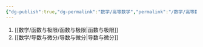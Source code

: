 ```yaml
---
{"dg-publish":true,"dg-permalink":"数学/高等数学","permalink":"/数学/高等数学/","dgHomeLink":true,"dgPassFrontmatter":false}
---
```





1. [[数学/函数与极限/函数与极限|函数与极限]]
2. [[数学/导数与微分/导数与微分|导数与微分]]